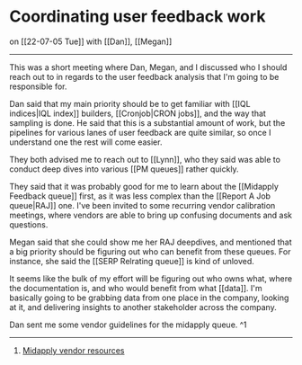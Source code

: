 # Coordinating user feedback work
on [[22-07-05 Tue]]
with [[Dan]], [[Megan]]

---
This was a short meeting where Dan, Megan, and I discussed who I should reach out to in regards to the user feedback analysis that I'm going to be responsible for. 

Dan said that my main priority should be to get familiar with [[IQL indices|IQL index]] builders, [[Cronjob|CRON jobs]], and the way that sampling is done. He said that this is a substantial amount of work, but the pipelines for various lanes of user feedback are quite similar, so once I understand one the rest will come easier.

They both advised me to reach out to [[Lynn]], who they said was able to conduct deep dives into various [[PM queues]] rather quickly.

They said that it was probably good for me to learn about the [[Midapply Feedback queue]] first, as it was less complex than the [[Report A Job queue|RAJ]] one. I've been invited to some recurring vendor calibration meetings, where vendors are able to bring up confusing documents and ask questions.

Megan said that she could show me her RAJ deepdives, and mentioned that a big priority should be figuring out who can benefit from these queues. For instance, she said the [[SERP Relrating queue]] is kind of unloved.

It seems like the bulk of my effort will be figuring out who owns what, where the documentation is, and who would benefit from what [[data]]. I'm basically going to be grabbing data from one place in the company, looking at it, and delivering insights to another stakeholder across the company. 

Dan sent me some vendor guidelines for the midapply queue. ^1

---
1. [Midapply vendor resources](https://wiki.indeed.com/pages/viewpage.action?spaceKey=VRS&title=Mid-Apply+Feedback+VRS)